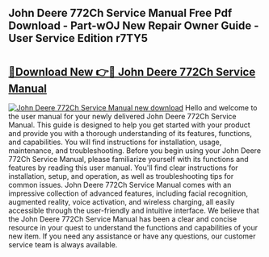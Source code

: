 ## John Deere 772Ch Service Manual Free Pdf Download - Part-wOJ New Repair Owner Guide - User Service Edition r7TY5

# <h2><a href="http://bc87650.oget.top/?id=John+Deere+772Ch+Service+Manual">🔗Download New 👉🔴 John Deere 772Ch Service Manual</a></h2>

[![John Deere 772Ch Service Manual new download](https://i.imgur.com/5g1atiW.png)](http://bc87650.oget.top/?id=John+Deere+772Ch+Service+Manual)
Hello and welcome to the user manual for your newly delivered John Deere 772Ch Service Manual. This guide is designed to help you get started with your product and provide you with a thorough understanding of its features, functions, and capabilities. You will find instructions for installation, usage, maintenance, and troubleshooting. Before you begin using your John Deere 772Ch Service Manual, please familiarize yourself with its functions and features by reading this user manual. You'll find clear instructions for installation, setup, and operation, as well as troubleshooting tips for common issues. John Deere 772Ch Service Manual comes with an impressive collection of advanced features, including facial recognition, augmented reality, voice activation, and wireless charging, all easily accessible through the user-friendly and intuitive interface. We believe that the John Deere 772Ch Service Manual has been a clear and concise resource in your quest to understand the functions and capabilities of your new item. If you need any assistance or have any questions, our customer service team is always available.
